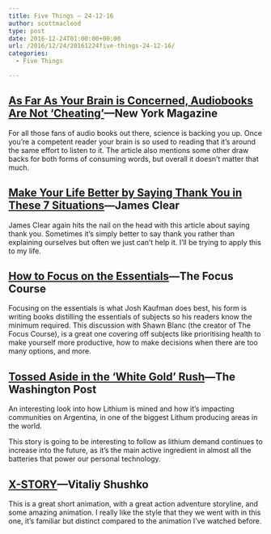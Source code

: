 ```yaml
---
title: Five Things – 24-12-16
author: scottmacleod
type: post
date: 2016-12-24T01:00:00+00:00
url: /2016/12/24/20161224five-things-24-12-16/
categories:
  - Five Things

---
```

## [As Far As Your Brain is Concerned, Audiobooks Are Not ‘Cheating’][1]—New York Magazine

For all those fans of audio books out there, science is backing you up. Once you’re a competent reader your brain is so used to reading that it’s around the same effort to listen to it. The article also mentions some other draw backs for both forms of consuming words, but overall it doesn’t matter that much.

## [Make Your Life Better by Saying Thank You in These 7 Situations][2]—James Clear

James Clear again hits the nail on the head with this article about saying thank you. Sometimes it’s simply better to say thank you rather than explaining ourselves but often we just can’t help it. I’ll be trying to apply this to my life.

## [How to Focus on the Essentials][3]—The Focus Course

Focusing on the essentials is what Josh Kaufman does best, his form is writing books distilling the essentials of subjects so his readers know the minimum required. This discussion with Shawn Blanc (the creator of The Focus Course), is a great one covering off subjects like prioritising health to make yourself more productive, how to make decisions when there are too many options, and more.

## [Tossed Aside in the ‘White Gold’ Rush][4]—The Washington Post

An interesting look into how Lithium is mined and how it’s impacting communities on Argentina, in one of the biggest Lithum producing areas in the world.

This story is going to be interesting to follow as lithium demand continues to increase into the future, as it’s the main active ingredient in almost all the batteries that power our personal technology.

## [X-STORY][5]—Vitaliy Shushko

This is a great short animation, with a great action adventure storyline, and some amazing animation. I really like the style that they we went with in this one, it’s familiar but distinct compared to the animation I’ve watched before.

 [1]: http://nymag.com/scienceofus/2016/08/listening-to-a-book-instead-of-reading-isnt-cheating.html
 [2]: http://jamesclear.com/say-thank-you
 [3]: https://thefocuscourse.com/courses/how-to-focus-on-the-essentials-with-josh-kaufman/
 [4]: https://www.washingtonpost.com/graphics/business/batteries/tossed-aside-in-the-lithium-rush/
 [5]: https://vimeo.com/190513423